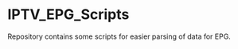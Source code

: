 IPTV_EPG_Scripts
================

Repository contains some scripts for easier parsing of data for EPG.
